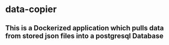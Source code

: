 # data-copier

## This is a Dockerized application  which pulls data from stored json files into a postgresql Database

